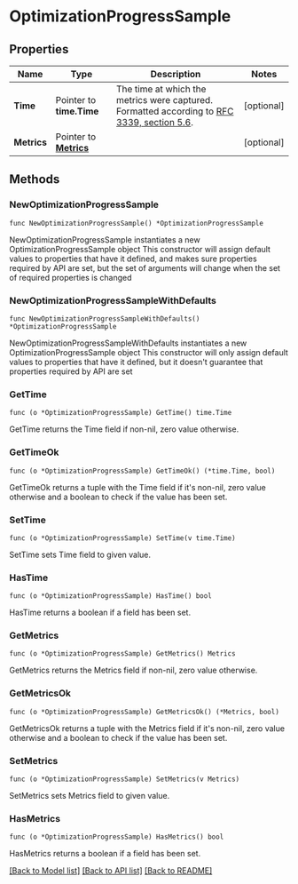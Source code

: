 # OptimizationProgressSample

## Properties

Name | Type | Description | Notes
------------ | ------------- | ------------- | -------------
**Time** | Pointer to **time.Time** | The time at which the metrics were captured. Formatted according to [RFC 3339, section 5.6](https://tools.ietf.org/html/rfc3339#section-5.6). | [optional] 
**Metrics** | Pointer to [**Metrics**](Metrics.md) |  | [optional] 

## Methods

### NewOptimizationProgressSample

`func NewOptimizationProgressSample() *OptimizationProgressSample`

NewOptimizationProgressSample instantiates a new OptimizationProgressSample object
This constructor will assign default values to properties that have it defined,
and makes sure properties required by API are set, but the set of arguments
will change when the set of required properties is changed

### NewOptimizationProgressSampleWithDefaults

`func NewOptimizationProgressSampleWithDefaults() *OptimizationProgressSample`

NewOptimizationProgressSampleWithDefaults instantiates a new OptimizationProgressSample object
This constructor will only assign default values to properties that have it defined,
but it doesn't guarantee that properties required by API are set

### GetTime

`func (o *OptimizationProgressSample) GetTime() time.Time`

GetTime returns the Time field if non-nil, zero value otherwise.

### GetTimeOk

`func (o *OptimizationProgressSample) GetTimeOk() (*time.Time, bool)`

GetTimeOk returns a tuple with the Time field if it's non-nil, zero value otherwise
and a boolean to check if the value has been set.

### SetTime

`func (o *OptimizationProgressSample) SetTime(v time.Time)`

SetTime sets Time field to given value.

### HasTime

`func (o *OptimizationProgressSample) HasTime() bool`

HasTime returns a boolean if a field has been set.

### GetMetrics

`func (o *OptimizationProgressSample) GetMetrics() Metrics`

GetMetrics returns the Metrics field if non-nil, zero value otherwise.

### GetMetricsOk

`func (o *OptimizationProgressSample) GetMetricsOk() (*Metrics, bool)`

GetMetricsOk returns a tuple with the Metrics field if it's non-nil, zero value otherwise
and a boolean to check if the value has been set.

### SetMetrics

`func (o *OptimizationProgressSample) SetMetrics(v Metrics)`

SetMetrics sets Metrics field to given value.

### HasMetrics

`func (o *OptimizationProgressSample) HasMetrics() bool`

HasMetrics returns a boolean if a field has been set.


[[Back to Model list]](../README.md#documentation-for-models) [[Back to API list]](../README.md#documentation-for-api-endpoints) [[Back to README]](../README.md)


